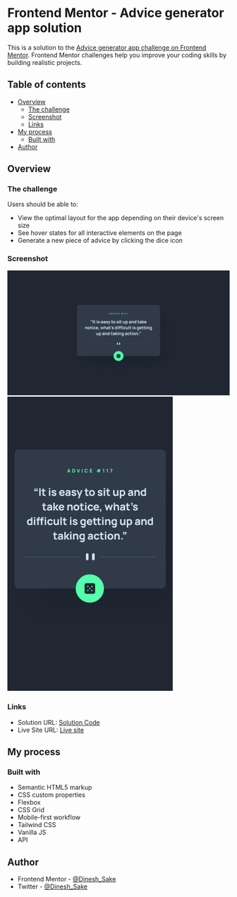 # Frontend Mentor - Advice generator app solution

This is a solution to the [Advice generator app challenge on Frontend Mentor](https://www.frontendmentor.io/challenges/advice-generator-app-QdUG-13db). Frontend Mentor challenges help you improve your coding skills by building realistic projects.

## Table of contents

- [Overview](#overview)
  - [The challenge](#the-challenge)
  - [Screenshot](#screenshot)
  - [Links](#links)
- [My process](#my-process)
  - [Built with](#built-with)
- [Author](#author)

## Overview

### The challenge

Users should be able to:

- View the optimal layout for the app depending on their device's screen size
- See hover states for all interactive elements on the page
- Generate a new piece of advice by clicking the dice icon

### Screenshot

![desktop design](./assets/design/desktop-design.jpg)
![mobile design](./assets/design/mobile-design.jpg)

### Links

- Solution URL: [Solution Code](https://www.github.com/Nrupatungan/advice-generator-app)
- Live Site URL: [Live site](https://nrupatungan.github.io/advice-generator-app/)

## My process

### Built with

- Semantic HTML5 markup
- CSS custom properties
- Flexbox
- CSS Grid
- Mobile-first workflow
- Tailwind CSS
- Vanilla JS
- API

## Author

- Frontend Mentor - [@Dinesh_Sake](https://www.frontendmentor.io/profile/Nrupatungan)
- Twitter - [@Dinesh_Sake](https://www.github.com/Nrupatungan)
